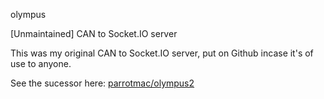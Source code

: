 olympus

[Unmaintained] CAN to Socket.IO server

This was my original CAN to Socket.IO server, put on Github incase it's of use to anyone.

See the sucessor here: [parrotmac/olympus2](https://github.com/parrotmac/olympus2)
